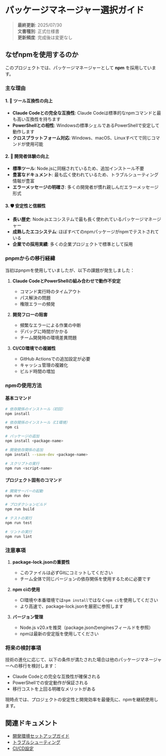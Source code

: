 # パッケージマネージャー選択ガイド

> **最終更新**: 2025/07/30  
> **文書種別**: 正式仕様書  
> **更新頻度**: 完成後は変更なし

## なぜnpmを使用するのか

このプロジェクトでは、パッケージマネージャーとして **npm** を採用しています。

### 主な理由

#### 1. 🤝 ツール互換性の向上
- **Claude Codeとの完全な互換性**: Claude Codeは標準的なnpmコマンドと最も高い互換性を持ちます
- **PowerShellとの相性**: Windowsの標準シェルであるPowerShellで安定して動作します
- **クロスプラットフォーム対応**: Windows、macOS、Linuxすべてで同じコマンドが使用可能

#### 2. 🎯 開発者体験の向上
- **標準ツール**: Node.jsに同梱されているため、追加インストール不要
- **豊富なドキュメント**: 最も広く使われているため、トラブルシューティング情報が豊富
- **エラーメッセージの明確さ**: 多くの開発者が慣れ親しんだエラーメッセージ形式

#### 3. 🛡️ 安定性と信頼性
- **長い歴史**: Node.jsエコシステムで最も長く使われているパッケージマネージャー
- **成熟したエコシステム**: ほぼすべてのnpmパッケージがnpmでテストされている
- **企業での採用実績**: 多くの企業プロジェクトで標準として採用

### pnpmからの移行経緯

当初はpnpmを使用していましたが、以下の課題が発生しました：

1. **Claude CodeとPowerShellの組み合わせで動作不安定**
   - コマンド実行時のタイムアウト
   - パス解決の問題
   - 権限エラーの頻発

2. **開発フローの阻害**
   - 頻繁なエラーによる作業の中断
   - デバッグに時間がかかる
   - チーム開発時の環境差異問題

3. **CI/CD環境での複雑性**
   - GitHub Actionsでの追加設定が必要
   - キャッシュ管理の複雑化
   - ビルド時間の増加

### npmの使用方法

#### 基本コマンド
```bash
# 依存関係のインストール（初回）
npm install

# 依存関係のインストール（CI環境）
npm ci

# パッケージの追加
npm install <package-name>

# 開発依存関係の追加
npm install --save-dev <package-name>

# スクリプトの実行
npm run <script-name>
```

#### プロジェクト固有のコマンド
```bash
# 開発サーバーの起動
npm run dev

# プロダクションビルド
npm run build

# テストの実行
npm run test

# リントの実行
npm run lint
```

### 注意事項

1. **package-lock.jsonの重要性**
   - このファイルは必ずGitにコミットしてください
   - チーム全体で同じバージョンの依存関係を使用するために必要です

2. **npm ciの使用**
   - CI環境や本番環境では`npm install`ではなく`npm ci`を使用してください
   - より高速で、package-lock.jsonを厳密に参照します

3. **バージョン管理**
   - Node.js v20.xを推奨（package.jsonのenginesフィールドを参照）
   - npmは最新の安定版を使用してください

### 将来の検討事項

技術の進化に応じて、以下の条件が満たされた場合は他のパッケージマネージャーへの移行を検討します：

- Claude Codeとの完全な互換性が確保される
- PowerShellでの安定動作が保証される
- 移行コストを上回る明確なメリットがある

現時点では、プロジェクトの安定性と開発効率を最優先に、npmを継続使用します。

## 関連ドキュメント
- [開発環境セットアップガイド](./SETUP.md)
- [トラブルシューティング](./TROUBLESHOOTING.md)
- [CI/CD設定](./.github/workflows/README.md)
